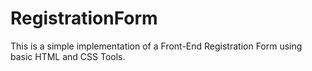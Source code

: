 # RegistrationForm
This is a simple implementation of a Front-End Registration Form using basic HTML and CSS Tools.
